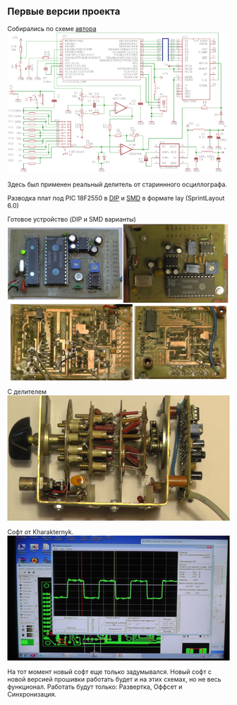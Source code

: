 ## Первые версии проекта

Собирались по схеме [автора][id_Stanson]
![picSc][Scheme]

Здесь был применен реальный делитель от стариннного осциллографа.

Разводка плат под PIC 18F2550 в [DIP][DIP_Lay] и [SMD][SMD_Lay]
в формате lay (SprintLayout 6.0)

Готовое устройство (DIP и SMD варианты)
![picT][PicT]
![picB][PicB]

С делителем
![picD][PicD]

Софт от Kharakternyk.
![picSoft][PicSoft]

На тот момент новый софт еще только задумывался.
Новый софт с новой версией прошивки работать будет и на этих схемах, 
но не весь функционал. Работать будут только:
Развертка, Оффсет и Синхронизация.


[id_Stanson]:http://www.stanson.ch/index.php?page=proj&proj=USB-oscope
[Scheme]:Screens/USB-oscope.png
[picT]:Screens/DIP-SMD-Top.png
[picB]:Screens/DIP-SMD-Back.png
[picD]:Screens/S5450008.JPG
[picSoft]:Screens/S5310003.JPG
[DIP_Lay]:DIP/Oscilloskope-18F2550-DIP.lay
[SMD_Lay]:SMD/Oscilloskope-18F2550-50K.lay
